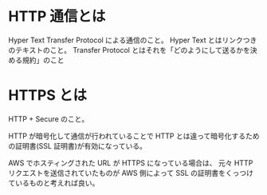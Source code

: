 # HTTP 通信とは

Hyper Text Transfer Protocol による通信のこと。
Hyper Text とはリンクつきのテキストのこと。
Transfer Protocol とはそれを「どのようにして送るかを決める規約」のこと

# HTTPS とは

HTTP + Secure のこと。

HTTP が暗号化して通信が行われていることで
HTTP とは違って暗号化するための証明書(SSL 証明書)が有効になっている。

AWS でホスティングされた URL が HTTPS になっている場合は、
元々 HTTP リクエストを送信されていたものが AWS 側によって SSL の証明書をくっつけているものと考えれば良い。
